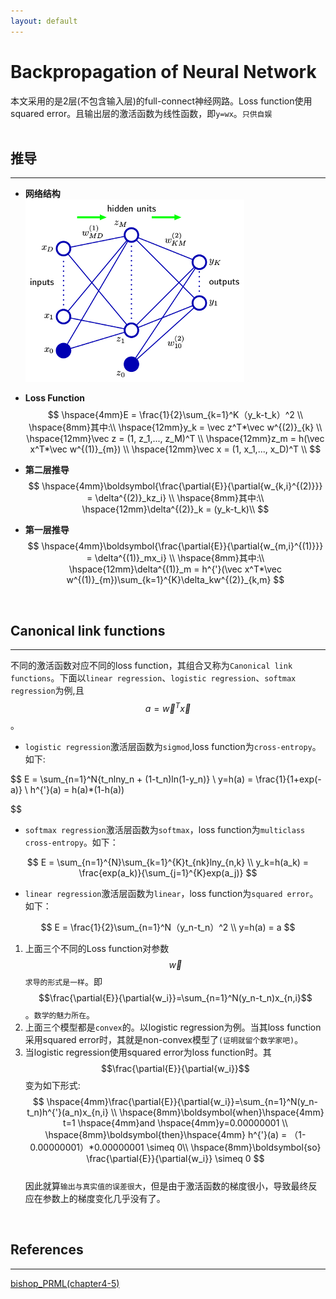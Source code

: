 ```yaml
---
layout: default
---
```


__Backpropagation of Neural Network__
========
本文采用的是2层(不包含输入层)的full-connect神经网路。Loss function使用squared error。且输出层的激活函数为线性函数，即`y=wx`。`只供自娱`    
<br />

__推导__
----------------    
---   
*  __网络结构__     
![mlp](./img/mlp.png)   

*    __Loss Function__         
$$
\hspace{4mm}E = \frac{1}{2}\sum_{k=1}^K（y_k-t_k）^2 \\ 
\hspace{8mm}其中:\\
\hspace{12mm}y_k = \vec z^T*\vec w^{(2)}_{k}   \\
\hspace{12mm}\vec z = (1, z_1,..., z_M)^T  \\
\hspace{12mm}z_m = h(\vec x^T*\vec w^{(1)}_{m}) \\
\hspace{12mm}\vec x = (1, x_1,..., x_D)^T  \\
$$     
    
*    __第二层推导__    
$$
\hspace{4mm}\boldsymbol{\frac{\partial{E}}{\partial{w_{k,i}^{(2)}}} = \delta^{(2)}_kz_i}  \\
\hspace{8mm}其中:\\
\hspace{12mm}\delta^{(2)}_k = (y_k-t_k)\\
$$    
      
*    __第一层推导__    
$$
\hspace{4mm}\boldsymbol{\frac{\partial{E}}{\partial{w_{m,i}^{(1)}}} = \delta^{(1)}_mx_i}  \\
\hspace{8mm}其中:\\
\hspace{12mm}\delta^{(1)}_m = h^{'}(\vec x^T*\vec w^{(1)}_{m})\sum_{k=1}^{K}\delta_kw^{(2)}_{k,m}
$$    
<br />

__Canonical link functions__
----------------    
---   
不同的激活函数对应不同的loss function，其组合又称为`Canonical link functions`。下面以`linear regression`、`logistic regression`、`softmax regression`为例,且$$a=\vec w^T \vec x$$。    

*  `logistic regression`激活层函数为`sigmod`,loss function为`cross-entropy`。如下:    

$$
E = \sum_{n=1}^N{t_nlny_n + (1-t_n)ln(1-y_n)} \\ 
y=h(a) = \frac{1}{1+exp(-a)}    \\
h^{'}(a) = h(a)*(1-h(a))

$$    
     
*  `softmax regression`激活层函数为`softmax`，loss function为`multiclass cross-entropy`。如下：    

$$
E = \sum_{n=1}^{N}\sum_{k=1}^{K}t_{nk}lny_{n,k} \\
y_k=h(a_k) = \frac{exp(a_k)}{\sum_{j=1}^{K}exp(a_j)} 
$$    

*  `linear regression`激活层函数为`linear`，loss function为`squared error`。 如下：     

$$
E = \frac{1}{2}\sum_{n=1}^N（y_n-t_n）^2 \\
y=h(a) = a
$$    


1.  上面三个不同的Loss function对参数$$\vec w$$`求导的形式是一样`。即$$\frac{\partial{E}}{\partial{w_i}}=\sum_{n=1}^N(y_n-t_n)x_{n,i}$$。`数学的魅力所在`。
2.  上面三个模型都是`convex`的。以logistic regression为例。当其loss function采用squared error时，其就是non-convex模型了`(证明就留个数学家吧)`。    
3.  当logistic regression使用squared error为loss function时。其$$\frac{\partial{E}}{\partial{w_i}}$$变为如下形式:    
$$
\hspace{4mm}\frac{\partial{E}}{\partial{w_i}}=\sum_{n=1}^N(y_n-t_n)h^{'}(a_n)x_{n,i} \\
\hspace{8mm}\boldsymbol{when}\hspace{4mm} t=1 \hspace{4mm}and \hspace{4mm}y=0.00000001 \\
\hspace{8mm}\boldsymbol{then}\hspace{4mm} h^{'}(a) = （1-0.00000001）*0.00000001  \simeq 0\\
\hspace{8mm}\boldsymbol{so} \frac{\partial{E}}{\partial{w_i}} \simeq 0
$$    
因此就算`输出与真实值的误差很大`，但是由于激活函数的梯度很小，导致最终反应在参数上的梯度变化几乎没有了。
<br />    

__References__
----------------    
---    
[bishop_PRML(chapter4-5)](http://research.microsoft.com/en-us/um/people/cmbishop/prml/)
